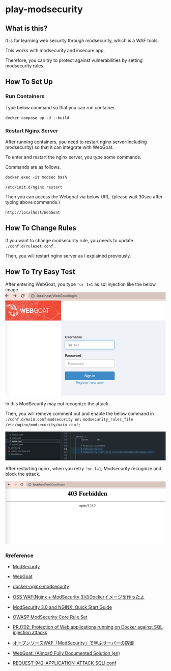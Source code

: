 # play-modsecurity

## What is this?
It is for learning web security through modsecurity, which is a WAF tools.

This works with modsecurity and insecure app.

Therefore, you can try to protect against vulnerabilities by setting modsecurity rules.

## How To Set Up

### Run Containers
Type below command so that you can run container.

`docker compose up -d --build`

### Restart Nginx Server
After running containers, you need to restart nginx server(including modsecurity) so that it can integrate with WebGoat.

To enter and restart the nginx server, you type some commands.

Commands are as follows.

`docker exec -it modsec bash`

`/etc/init.d/nginx restart`

Then you can access the Webgoat via below URL. (please wait 30sec after typing above commands.)

`http://localhost/WebGoat`

## How To Change Rules

If you want to change modsecurity rule, you needs to update `./conf.d/ruleset.conf` .

Then, you will restart nginx server as I explained previously.

## How To Try Easy Test

After entering WebGoat, you type `'or 1=1` as sql injection like the below image.
![webgoat_login](./webgoat.png)

In this ModSecurity may not recognize the attack.

Then, you will remove comment out and enable the below command in `./conf.d/main.conf`
`modsecurity on;`
`modsecurity_rules_file /etc/nginx/modsecurity/main.conf;`

![main.conf](./main_conf.png)

After restarting nginx, when you retry `'or 1=1`, Modsecurity recognize and block the attack.

![after_webgoat_login](./after_webgoat.png)


### Rreference
- [ModSecurity](https://github.com/SpiderLabs/ModSecurity)

- [WebGoat](https://github.com/WebGoat/WebGoat)

- [docker-nginx-modsecurity](https://github.com/Fufuhu/docker-nginx-modsecurity)

- [OSS WAF(Nginx + ModSecurity 3)のDockerイメージを作ったよ](https://note.com/ryoma_0923/n/ndff9c1a58743)

- [ModSecurity 3.0 and NGINX: Quick Start Guide](https://www.nginx.com/resources/library/modsecurity-3-nginx-quick-start-guide/)

- [OWASP ModSecurity Core Rule Set](https://owasp.org/www-project-modsecurity-core-rule-set/)

- [PRJ702: Protection of Web applications running on Docker against SQL injection attacks](https://antonblogwordpress.wordpress.com/2018/08/14/prj702-protection-of-web-applications-running-on-docker-against-sql-injection-attacks/)

- [オープンソースWAF「ModSecurity」で学ぶサーバーの防御](https://persol-tech-s.co.jp/corporate/security/article.html?id=2)

- [WebGoat: (Almost) Fully Documented Solution (en)](https://github.com/WebGoat/WebGoat/wiki/(Almost)-Fully-Documented-Solution-(en))

- [REQUEST-942-APPLICATION-ATTACK-SQLI.conf](https://github.com/SpiderLabs/owasp-modsecurity-crs/blob/v3.3/dev/rules/REQUEST-942-APPLICATION-ATTACK-SQLI.conf
)

